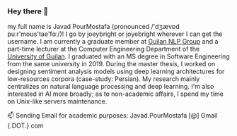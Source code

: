 ### Hey there 👋

my full name is Javad PourMostafa (pronounced /'dʒævɒd puːr'moʊs'tae'fɑː/)! I go by joeybright or joyebright wherever I can get the username. I am currently a graduate member at [Guilan NLP Group](https://nlp.guilan.ac.ir) and a part-time lecturer at the Computer Engineering Department of the [University of Guilan](https://guilan.ac.ir/en/home). I graduated with an MS degree in Software Engineering from the same university in 2019. During the master thesis, I worked on designing sentiment analysis models using deep learning architectures for low-resources corpora (case-study: Persian). My research mainly centralizes on natural language processing and deep learning. I'm also interested in AI more broadly; as to non-academic affairs, I spend my time on Unix-like servers maintenance.

📫 Sending Email for academic purposes: Javad.PourMostafa [@] Gmail {.DOT.} com
